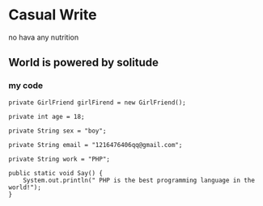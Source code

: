 # Casual Write
no hava any nutrition

## World is powered by solitude

### my code

    private GirlFriend girlFirend = new GirlFriend();

    private int age = 18;

    private String sex = "boy";

    private String email = "1216476406qq@gmail.com";

    private String work = "PHP";

    public static void Say() {
        System.out.println(" PHP is the best programming language in the world!");
    }
